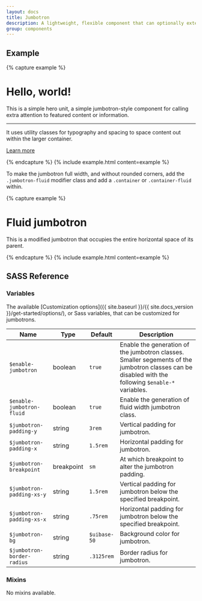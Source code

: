 ```yaml
---
layout: docs
title: Jumbotron
description: A lightweight, flexible component that can optionally extend the entire viewport to showcase key marketing messages on your site.
group: components
---
```


## Example

{% capture example %}
<div class="jumbotron">
  <h1>Hello, world!</h1>
  <p class="lead">This is a simple hero unit, a simple jumbotron-style component for calling extra attention to featured content or information.</p>
  <hr class="my-2">
  <p>It uses utility classes for typography and spacing to space content out within the larger container.</p>
  <p class="lead">
    <a class="btn btn-primary btn-lg" href="#" role="button">Learn more</a>
  </p>
</div>
{% endcapture %}
{% include example.html content=example %}

To make the jumbotron full width, and without rounded corners, add the `.jumbotron-fluid` modifier class and add a `.container` or `.container-fluid` within.

{% capture example %}
<div class="jumbotron jumbotron-fluid">
  <div class="container">
    <h1>Fluid jumbotron</h1>
    <p class="lead">This is a modified jumbotron that occupies the entire horizontal space of its parent.</p>
  </div>
</div>
{% endcapture %}
{% include example.html content=example %}

## SASS Reference

### Variables

The available [Customization options]({{ site.baseurl }}/{{ site.docs_version }}/get-started/options/), or Sass variables, that can be customized for jumbotrons.

<div class="table-scroll">
    <table class="table table-bordered table-striped">
        <thead>
            <tr>
                <th style="width: 100px;">Name</th>
                <th style="width: 50px;">Type</th>
                <th style="width: 50px;">Default</th>
                <th>Description</th>
            </tr>
        </thead>
        <tbody>
            <tr>
                <td><code>$enable-jumbotron</code></td>
                <td>boolean</td>
                <td><code>true</code></td>
                <td>
                    Enable the generation of the jumbotron classes.
                    Smaller segements of the jumbotron classes can be disabled with the following <code>$enable-*</code> variables.
                </td>
            </tr>
            <tr>
                <td><code>$enable-jumbotron-fluid</code></td>
                <td>boolean</td>
                <td><code>true</code></td>
                <td>
                    Enable the generation of fluid width jumbotron class.
                </td>
            </tr>
            <tr>
                <td><code>$jumbotron-padding-y</code></td>
                <td>string</td>
                <td><code>3rem</code></td>
                <td>
                    Vertical padding for jumbotron.
                </td>
            </tr>
            <tr>
                <td><code>$jumbotron-padding-x</code></td>
                <td>string</td>
                <td><code>1.5rem</code></td>
                <td>
                    Horizontal padding for jumbotron.
                </td>
            </tr>
            <tr>
                <td><code>$jumbotron-breakpoint</code></td>
                <td>breakpoint</td>
                <td><code>sm</code></td>
                <td>
                    At which breakpoint to alter the jumbotron padding.
                </td>
            </tr>
            <tr>
                <td><code>$jumbotron-padding-xs-y</code></td>
                <td>string</td>
                <td><code>1.5rem</code></td>
                <td>
                    Vertical padding for jumbotron below the specified breakpoint.
                </td>
            </tr>
            <tr>
                <td><code>$jumbotron-padding-xs-x</code></td>
                <td>string</td>
                <td><code>.75rem</code></td>
                <td>
                    Horizontal padding for jumbotron below the specified breakpoint.
                </td>
            </tr>
            <tr>
                <td><code>$jumbotron-bg</code></td>
                <td>string</td>
                <td><code>$uibase-50</code></td>
                <td>
                    Background color for jumbotron.
                </td>
            </tr>
            <tr>
                <td><code>$jumbotron-border-radius</code></td>
                <td>string</td>
                <td><code>.3125rem</code></td>
                <td>
                    Border radius for jumbotron.
                </td>
            </tr>
        </tbody>
    </table>
</div>

### Mixins

No mixins available.
